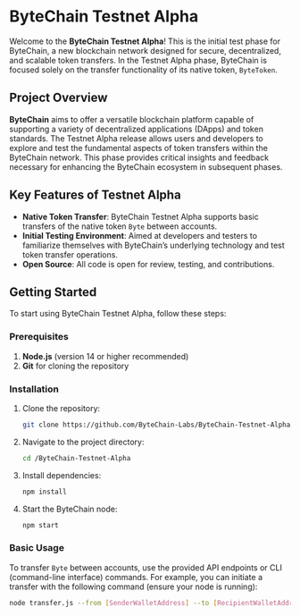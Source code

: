 # ByteChain Testnet Alpha

Welcome to the **ByteChain Testnet Alpha**! This is the initial test phase for ByteChain, a new blockchain network designed for secure, decentralized, and scalable token transfers. In the Testnet Alpha phase, ByteChain is focused solely on the transfer functionality of its native token, `ByteToken`.

## Project Overview

**ByteChain** aims to offer a versatile blockchain platform capable of supporting a variety of decentralized applications (DApps) and token standards. The Testnet Alpha release allows users and developers to explore and test the fundamental aspects of token transfers within the ByteChain network. This phase provides critical insights and feedback necessary for enhancing the ByteChain ecosystem in subsequent phases.

## Key Features of Testnet Alpha

- **Native Token Transfer**: ByteChain Testnet Alpha supports basic transfers of the native token `Byte` between accounts.
- **Initial Testing Environment**: Aimed at developers and testers to familiarize themselves with ByteChain’s underlying technology and test token transfer operations.
- **Open Source**: All code is open for review, testing, and contributions.

## Getting Started

To start using ByteChain Testnet Alpha, follow these steps:

### Prerequisites

1. **Node.js** (version 14 or higher recommended)
2. **Git** for cloning the repository

### Installation

1. Clone the repository:
    ```bash
    git clone https://github.com/ByteChain-Labs/ByteChain-Testnet-Alpha.git
    ```
2. Navigate to the project directory:
    ```bash
    cd /ByteChain-Testnet-Alpha
    ```
3. Install dependencies:
    ```bash
    npm install
    ```
4. Start the ByteChain node:
    ```bash
    npm start
    ```

### Basic Usage

To transfer `Byte` between accounts, use the provided API endpoints or CLI (command-line interface) commands. For example, you can initiate a transfer with the following command (ensure your node is running):

```bash
node transfer.js --from [SenderWalletAddress] --to [RecipientWalletAddress] --amount [Amount]
